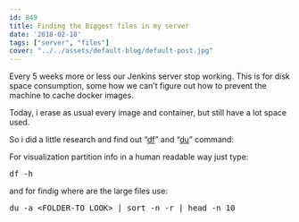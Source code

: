 ```yaml
---
id: 849
title: Finding the Biggest files in my server
date: '2018-02-18'
tags: ["server", "files"]
cover: "../../assets/default-blog/default-post.jpg"
---
```

Every 5 weeks more or less our Jenkins server stop working. This is for disk space consumption, some how we can&#8217;t figure out how to prevent the machine to cache docker images.

Today, i erase as usual every image and container, but still have a lot space used.

So i did a little research and find out &#8220;[df](https://linux.die.net/man/1/df)&#8221; and &#8220;[du](https://linux.die.net/man/1/du)&#8221; command:

For visualization partition info in a human readable way just type:

<pre class="prettyprint">df -h</pre>

and for findig where are the large files use:

<pre class="prettyprint">du -a &lt;FOLDER-TO_LOOK&gt; | sort -n -r | head -n 10</pre>
